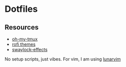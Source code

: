 # Dotfiles

## Resources
- [oh-my-tmux](https://github.com/gpakosz/.tmux)
- [rofi themes](https://github.com/adi1090x/rofi)
- [swaylock-effects](https://github.com/mortie/swaylock-effects)

No setup scripts, just vibes. For vim, I am using [lunarvim](https://www.lunarvim.org)
